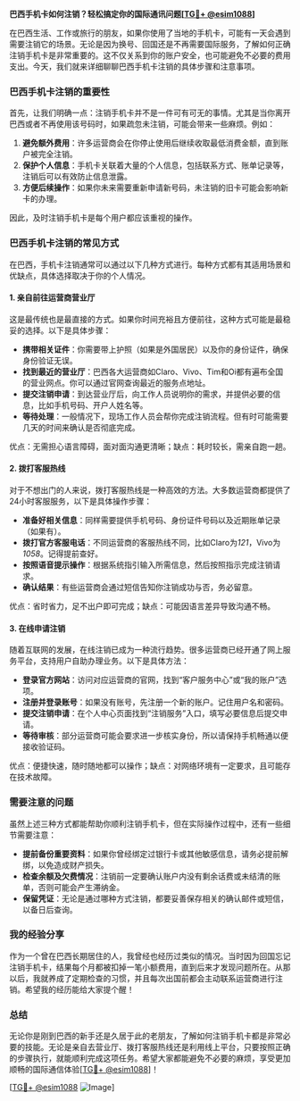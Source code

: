 **巴西手机卡如何注销？轻松搞定你的国际通讯问题[[TG💪+ @esim1088](https://t.me/s/esim1088)]**

在巴西生活、工作或旅行的朋友，如果你使用了当地的手机卡，可能有一天会遇到需要注销它的场景。无论是因为换号、回国还是不再需要国际服务，了解如何正确注销手机卡是非常重要的。这不仅关系到你的账户安全，也可能避免不必要的费用支出。今天，我们就来详细聊聊巴西手机卡注销的具体步骤和注意事项。

### 巴西手机卡注销的重要性

首先，让我们明确一点：注销手机卡并不是一件可有可无的事情。尤其是当你离开巴西或者不再使用该号码时，如果疏忽未注销，可能会带来一些麻烦。例如：

1. **避免额外费用**：许多运营商会在你停止使用后继续收取最低消费金额，直到账户被完全注销。
2. **保护个人信息**：手机卡关联着大量的个人信息，包括联系方式、账单记录等，注销后可以有效防止信息泄露。
3. **方便后续操作**：如果你未来需要重新申请新号码，未注销的旧卡可能会影响新卡的办理。

因此，及时注销手机卡是每个用户都应该重视的操作。

### 巴西手机卡注销的常见方式

在巴西，手机卡注销通常可以通过以下几种方式进行。每种方式都有其适用场景和优缺点，具体选择取决于你的个人情况。

#### 1. **亲自前往运营商营业厅**

这是最传统也是最直接的方式。如果你时间充裕且方便前往，这种方式可能是最稳妥的选择。以下是具体步骤：

- **携带相关证件**：你需要带上护照（如果是外国居民）以及你的身份证件，确保身份验证无误。
- **找到最近的营业厅**：巴西各大运营商如Claro、Vivo、Tim和Oi都有遍布全国的营业网点。你可以通过官网查询最近的服务点地址。
- **提交注销申请**：到达营业厅后，向工作人员说明你的需求，并提供必要的信息，比如手机号码、开户人姓名等。
- **等待处理**：一般情况下，现场工作人员会帮你完成注销流程。但有时可能需要几天的时间来确认是否彻底完成。

优点：无需担心语言障碍，面对面沟通更清晰；缺点：耗时较长，需亲自跑一趟。

#### 2. **拨打客服热线**

对于不想出门的人来说，拨打客服热线是一种高效的方法。大多数运营商都提供了24小时客服服务，以下是具体操作步骤：

- **准备好相关信息**：同样需要提供手机号码、身份证件号码以及近期账单记录（如果有）。
- **拨打官方客服电话**：不同运营商的客服热线不同，比如Claro为*121*，Vivo为*1058*。记得提前查好。
- **按照语音提示操作**：根据系统指引输入所需信息，然后按照指示完成注销请求。
- **确认结果**：有些运营商会通过短信告知你注销成功与否，务必留意。

优点：省时省力，足不出户即可完成；缺点：可能因语言差异导致沟通不畅。

#### 3. **在线申请注销**

随着互联网的发展，在线注销已成为一种流行趋势。很多运营商已经开通了网上服务平台，支持用户自助办理业务。以下是具体方法：

- **登录官方网站**：访问对应运营商的官网，找到“客户服务中心”或“我的账户”选项。
- **注册并登录账号**：如果没有账号，先注册一个新的账户。记住用户名和密码。
- **提交注销申请**：在个人中心页面找到“注销服务”入口，填写必要信息后提交申请。
- **等待审核**：部分运营商可能会要求进一步核实身份，所以请保持手机畅通以便接收验证码。

优点：便捷快速，随时随地都可以操作；缺点：对网络环境有一定要求，且可能存在技术故障。

### 需要注意的问题

虽然上述三种方式都能帮助你顺利注销手机卡，但在实际操作过程中，还有一些细节需要注意：

- **提前备份重要资料**：如果你曾经绑定过银行卡或其他敏感信息，请务必提前解绑，以免造成财产损失。
- **检查余额及欠费情况**：注销前一定要确认账户内没有剩余话费或未结清的账单，否则可能会产生滞纳金。
- **保留凭证**：无论是通过哪种方式注销，都要妥善保存相关的确认邮件或短信，以备日后查询。

### 我的经验分享

作为一个曾在巴西长期居住的人，我曾经也经历过类似的情况。当时因为回国忘记注销手机卡，结果每个月都被扣掉一笔小额费用，直到后来才发现问题所在。从那以后，我就养成了定期检查的习惯，并且每次出国前都会主动联系运营商进行注销。希望我的经历能给大家提个醒！

### 总结

无论你是刚到巴西的新手还是久居于此的老朋友，了解如何注销手机卡都是非常必要的技能。无论是亲自去营业厅、拨打客服热线还是利用线上平台，只要按照正确的步骤执行，就能顺利完成这项任务。希望大家都能避免不必要的麻烦，享受更加顺畅的国际通信体验[[TG💪+ @esim1088](https://t.me/s/esim1088)]！

[[TG💪+ @esim1088](https://t.me/s/esim1088) ![Image](https://i.postimg.cc/4NQfJmqS/Snipaste-2025-05-13-00-14-12.png)]